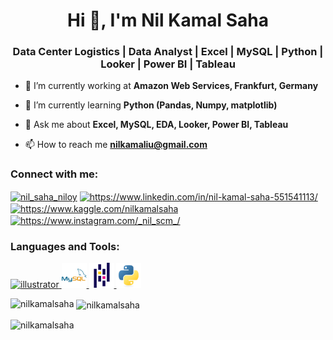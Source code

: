 <h1 align="center">Hi 👋, I'm Nil Kamal Saha</h1>
<h3 align="center">Data Center Logistics | Data Analyst | Excel | MySQL | Python | Looker | Power BI | Tableau</h3>

- 🔭 I’m currently working at **Amazon Web Services, Frankfurt, Germany**

- 🌱 I’m currently learning **Python (Pandas, Numpy, matplotlib)**

- 💬 Ask me about **Excel, MySQL, EDA, Looker, Power BI, Tableau**

- 📫 How to reach me **nilkamaliu@gmail.com**

<h3 align="left">Connect with me:</h3>
<p align="left">
<a href="https://twitter.com/nil_saha_niloy" target="blank"><img align="center" src="https://raw.githubusercontent.com/rahuldkjain/github-profile-readme-generator/master/src/images/icons/Social/twitter.svg" alt="nil_saha_niloy" height="30" width="40" /></a>
<a href="https://linkedin.com/in/https://www.linkedin.com/in/nil-kamal-saha-551541113/" target="blank"><img align="center" src="https://raw.githubusercontent.com/rahuldkjain/github-profile-readme-generator/master/src/images/icons/Social/linked-in-alt.svg" alt="https://www.linkedin.com/in/nil-kamal-saha-551541113/" height="30" width="40" /></a>
<a href="https://kaggle.com/https://www.kaggle.com/nilkamalsaha" target="blank"><img align="center" src="https://raw.githubusercontent.com/rahuldkjain/github-profile-readme-generator/master/src/images/icons/Social/kaggle.svg" alt="https://www.kaggle.com/nilkamalsaha" height="30" width="40" /></a>
<a href="https://instagram.com/https://www.instagram.com/_nil_scm_/" target="blank"><img align="center" src="https://raw.githubusercontent.com/rahuldkjain/github-profile-readme-generator/master/src/images/icons/Social/instagram.svg" alt="https://www.instagram.com/_nil_scm_/" height="30" width="40" /></a>
</p>

<h3 align="left">Languages and Tools:</h3>
<p align="left"> <a href="https://www.adobe.com/in/products/illustrator.html" target="_blank" rel="noreferrer"> <img src="https://www.vectorlogo.zone/logos/adobe_illustrator/adobe_illustrator-icon.svg" alt="illustrator" width="40" height="40"/> </a> <a href="https://www.mysql.com/" target="_blank" rel="noreferrer"> <img src="https://raw.githubusercontent.com/devicons/devicon/master/icons/mysql/mysql-original-wordmark.svg" alt="mysql" width="40" height="40"/> </a> <a href="https://pandas.pydata.org/" target="_blank" rel="noreferrer"> <img src="https://raw.githubusercontent.com/devicons/devicon/2ae2a900d2f041da66e950e4d48052658d850630/icons/pandas/pandas-original.svg" alt="pandas" width="40" height="40"/> </a> <a href="https://www.python.org" target="_blank" rel="noreferrer"> <img src="https://raw.githubusercontent.com/devicons/devicon/master/icons/python/python-original.svg" alt="python" width="40" height="40"/> </a> </p>

<p><img align="left" src="https://github-readme-stats.vercel.app/api/top-langs?username=nilkamalsaha&show_icons=true&locale=en&layout=compact" alt="nilkamalsaha" /></p>

<p>&nbsp;<img align="center" src="https://github-readme-stats.vercel.app/api?username=nilkamalsaha&show_icons=true&locale=en" alt="nilkamalsaha" /></p>

<p><img align="center" src="https://github-readme-streak-stats.herokuapp.com/?user=nilkamalsaha&" alt="nilkamalsaha" /></p>
